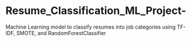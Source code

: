 # Resume_Classification_ML_Project-
Machine Learning model to classify resumes into job categories using TF-IDF, SMOTE, and RandomForestClassifier
